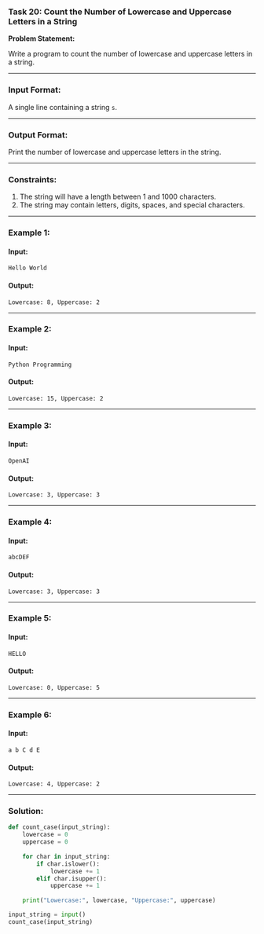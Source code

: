 ### Task 20: Count the Number of Lowercase and Uppercase Letters in a String

**Problem Statement:**

Write a program to count the number of lowercase and uppercase letters in a string.

---

### Input Format:

A single line containing a string `s`.

---

### Output Format:

Print the number of lowercase and uppercase letters in the string.

---

### Constraints:

1. The string will have a length between 1 and 1000 characters.
2. The string may contain letters, digits, spaces, and special characters.

---

### Example 1:

#### Input:
```
Hello World
```

#### Output:
```
Lowercase: 8, Uppercase: 2
```

---

### Example 2:

#### Input:
```
Python Programming
```

#### Output:
```
Lowercase: 15, Uppercase: 2
```

---

### Example 3:

#### Input:
```
OpenAI
```

#### Output:
```
Lowercase: 3, Uppercase: 3
```

---

### Example 4:

#### Input:
```
abcDEF
```

#### Output:
```
Lowercase: 3, Uppercase: 3
```

---

### Example 5:

#### Input:
```
HELLO
```

#### Output:
```
Lowercase: 0, Uppercase: 5
```

---

### Example 6:

#### Input:
```
a b C d E
```

#### Output:
```
Lowercase: 4, Uppercase: 2
```

---

### Solution:

```python
def count_case(input_string):
    lowercase = 0
    uppercase = 0
    
    for char in input_string:
        if char.islower():
            lowercase += 1
        elif char.isupper():
            uppercase += 1
    
    print("Lowercase:", lowercase, "Uppercase:", uppercase)

input_string = input()
count_case(input_string)
```
